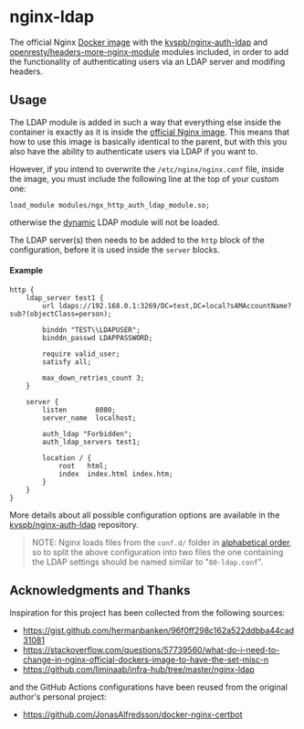 # nginx-ldap

The official Nginx [Docker image][1] with the [kvspb/nginx-auth-ldap][2] and [openresty/headers-more-nginx-module][6]
modules included, in order to add the functionality of authenticating users
via an LDAP server and modifing headers.

## Usage
The LDAP module is added in such a way that everything else inside the container
is exactly as it is inside the [official Nginx image][1]. This means that how
to use this image is basically identical to the parent, but with this you also
have the ability to authenticate users via LDAP if you want to.

However, if you intend to overwrite the `/etc/nginx/nginx.conf` file, inside
the image, you must include the following line at the top of your custom one:

```
load_module modules/ngx_http_auth_ldap_module.so;
```

otherwise the [dynamic][5] LDAP module will not be loaded.

The LDAP server(s) then needs to be added to the `http` block of the
configuration, before it is used inside the `server` blocks.

#### Example
```
http {
    ldap_server test1 {
        url ldaps://192.168.0.1:3269/DC=test,DC=local?sAMAccountName?sub?(objectClass=person);

        binddn "TEST\\LDAPUSER";
        binddn_passwd LDAPPASSWORD;

        require valid_user;
        satisfy all;

        max_down_retries_count 3;
    }

    server {
        listen       8080;
        server_name  localhost;

        auth_ldap "Forbidden";
        auth_ldap_servers test1;

        location / {
            root   html;
            index  index.html index.htm;
        }
    }
}
```

More details about all possible configuration options are available in the
[kvspb/nginx-auth-ldap][2] repository.

> NOTE: Nginx loads files from the `conf.d/` folder in [alphabetical order][4],
        so to split the above configuration into two files the one containing
        the LDAP settings should be named similar to "`00-ldap.conf`".


## Acknowledgments and Thanks
Inspiration for this project has been collected from the following sources:

- https://gist.github.com/hermanbanken/96f0ff298c162a522ddbba44cad31081
- https://stackoverflow.com/questions/57739560/what-do-i-need-to-change-in-nginx-official-dockers-image-to-have-the-set-misc-n
- https://github.com/liminaab/infra-hub/tree/master/nginx-ldap

and the GitHub Actions configurations have been reused from the original
author's personal project:

- https://github.com/JonasAlfredsson/docker-nginx-certbot






[1]: https://github.com/nginxinc/docker-nginx/blob/master/mainline/alpine/Dockerfile
[2]: https://github.com/kvspb/nginx-auth-ldap
[3]: https://hub.docker.com/_/nginx
[4]: https://serverfault.com/a/361163
[5]: https://docs.nginx.com/nginx/admin-guide/dynamic-modules/dynamic-modules/
[6]: https://github.com/openresty/headers-more-nginx-module
